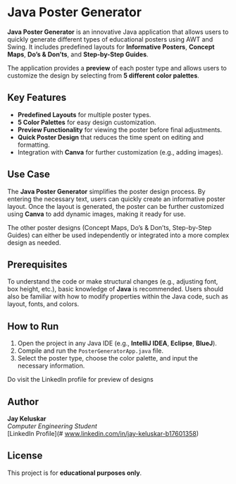 # Java Poster Generator

**Java Poster Generator** is an innovative Java application that allows users to quickly generate different types of educational posters using AWT and Swing. It includes predefined layouts for **Informative Posters**, **Concept Maps**, **Do’s & Don’ts**, and **Step-by-Step Guides**.

The application provides a **preview** of each poster type and allows users to customize the design by selecting from **5 different color palettes**.

## Key Features
- **Predefined Layouts** for multiple poster types.
- **5 Color Palettes** for easy design customization.
- **Preview Functionality** for viewing the poster before final adjustments.
- **Quick Poster Design** that reduces the time spent on editing and formatting.
- Integration with **Canva** for further customization (e.g., adding images).

## Use Case
The **Java Poster Generator** simplifies the poster design process. By entering the necessary text, users can quickly create an informative poster layout. Once the layout is generated, the poster can be further customized using **Canva** to add dynamic images, making it ready for use.

The other poster designs (Concept Maps, Do’s & Don’ts, Step-by-Step Guides) can either be used independently or integrated into a more complex design as needed.

## Prerequisites
To understand the code or make structural changes (e.g., adjusting font, box height, etc.), basic knowledge of **Java** is recommended. Users should also be familiar with how to modify properties within the Java code, such as layout, fonts, and colors.

## How to Run
1. Open the project in any Java IDE (e.g., **IntelliJ IDEA**, **Eclipse**, **BlueJ**).
2. Compile and run the `PosterGeneratorApp.java` file.
3. Select the poster type, choose the color palette, and input the necessary information.

Do visit the LinkedIn profile for  preview of designs
## Author
**Jay Keluskar**  
*Computer Engineering Student*  
[LinkedIn Profile](# www.linkedin.com/in/jay-keluskar-b17601358)

## License
This project is for **educational purposes only**.
